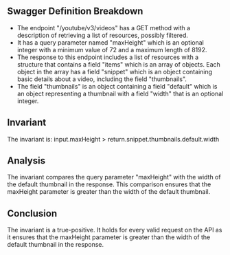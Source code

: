 ## Swagger Definition Breakdown
- The endpoint "/youtube/v3/videos" has a GET method with a description of retrieving a list of resources, possibly filtered.
- It has a query parameter named "maxHeight" which is an optional integer with a minimum value of 72 and a maximum length of 8192.
- The response to this endpoint includes a list of resources with a structure that contains a field "items" which is an array of objects. Each object in the array has a field "snippet" which is an object containing basic details about a video, including the field "thumbnails".
- The field "thumbnails" is an object containing a field "default" which is an object representing a thumbnail with a field "width" that is an optional integer.

## Invariant
The invariant is: input.maxHeight > return.snippet.thumbnails.default.width

## Analysis
The invariant compares the query parameter "maxHeight" with the width of the default thumbnail in the response. This comparison ensures that the maxHeight parameter is greater than the width of the default thumbnail.

## Conclusion
The invariant is a true-positive. It holds for every valid request on the API as it ensures that the maxHeight parameter is greater than the width of the default thumbnail in the response.
